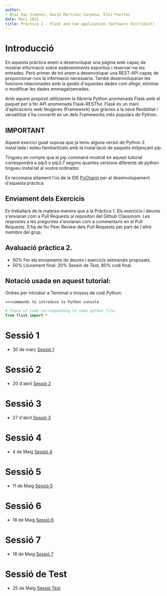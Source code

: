 ```yaml
---
author:
- Blai Ras Jimenez, David Martinez Carpena, Eloi Puertas
date: Març 2022
title: Pràctica 2 - Flask and Vue application (Software distribuït)
---
```


Introducció
============

En aquesta pràctica anem a desenvolupar una pàgina web capaç de mostrar 
informació sobre esdeveniments esportius i reservar-ne les entrades.
Però primer de tot anem a desenvolupar una REST-API capaç de proporcionar-nos la informació necessària. També desenvoluparan les funcions relacionades amb la gestió d'aquestes dades com
afegir, eliminar o modificar les dades emmagatzemades.

Amb aquest propòsit utilitzarem la llibreria Python anomenada Flask amb el paquet per a fer  API anomenada Flask-RESTful. Flask
és un marc d'aplicacions web lleugeres (Framework) que gràcies a la seva flexibilitat i
versatilitat s'ha convertit en un dels Frameworks més populars de Python.

IMPORTANT
---------

Aquest exercici guiat suposa que ja teniu alguna versió de Python 3
instal·lada i esteu familiaritzats amb la instal·lació de paquets mitjançant pip.

Tingueu en compte que el pip command mostrat en aquest tutorial correspondrà a pip3 o
pip3.7 segons quantes versions diferents de python tingueu
instal·lat al vostre ordinador.

Es recomana altament l'ús de la IDE [PyCharm](https://www.jetbrains.com/pycharm/) per al desenvolupament d'aquesta pràctica

Enviament dels Exercicis
------------------------
Es treballarà de la mateixa manera que a la Pràctica 1. Els exercicis i deures s'enviaran com a Pull Requests al repositori del Github Classroom. Les respostes a les preguntes 
s'enviaran com a commentaris en el Pull Requests. S'ha de fer Peer Review dels Pull Requests per part de l'altre membre del grup.

Avaluació pràctica 2.
---------------------------
- 50% Fer els enviaments de deures i exercicis setmanals proposats.
- 50% Lliurament final: 20% Sessió de Test, 80% codi final.

Notació usada en aquest tutorial: 
-------------------------------

 Ordres per introduir a Terminal o trossos de codi Python:

    >>>commands to introduce to Python console

```python
# Piece of code corresponding to some python file. 
from flask import *
```

Sessió 1
=========
- 30 de març [Sessió 1](https://github.com/SoftwareDistribuitUB-2022/Practica2/blob/main/Sessio_1.md)

Sessió 2
=========
- 20 d'abril [Sessió 2](https://github.com/SoftwareDistribuitUB-2022/Practica2/blob/main/Sessio_2.md)

Sessió 3
=========
- 27 d'abril [Sessió 3](https://github.com/SoftwareDistribuitUB-2022/Practica2/blob/main/Sessio_3.md)

Sessió 4
=========
- 4 de Maig [Sessió 4](https://github.com/SoftwareDistribuitUB-2022/Practica2/blob/main/Sessio_4.md)

Sessió 5
=========
- 11 de Maig [Sessió 5](https://github.com/SoftwareDistribuitUB-2022/Practica2/blob/main/Sessio_5.md)

Sessió 6
=========
- 18 de Maig [Sessió 6](https://github.com/SoftwareDistribuitUB-2022/Practica2/blob/main/Sessio_6.md)

Sessió 7
=========
- 18 de Maig [Sessió 7](https://github.com/SoftwareDistribuitUB-2022/Practica2/blob/main/Sessio_7.md)

Sessió de Test
=========
- 25 de Maig [Sessió Test](https://github.com/SoftwareDistribuitUB-2022/Practica2/blob/main/Sessio_Test.md)
